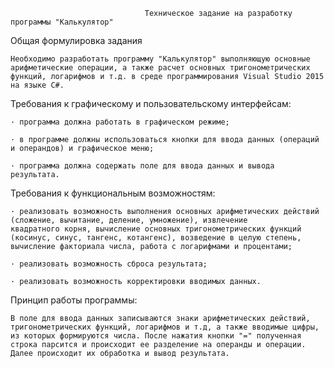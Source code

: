                                   Техническое задание на разработку программы "Калькулятор"

Общая формулировка задания

    Необходимо разработать программу "Калькулятор" выполняющую основные арифметические операции, а также расчет основных тригонометрических функций, логарифмов и т.д. в среде программирования Visual Studio 2015 на языке C#.

Требования к графическому и пользовательскому интерфейсам:

    · программа должна работать в графическом режиме;

    · в программе должны использоваться кнопки для ввода данных (операций и операндов) и графическое меню;

    · программа должна содержать поле для ввода данных и вывода результата.

Требования к функциональным возможностям:

    · реализовать возможность выполнения основных арифметических действий (сложение, вычитание, деление, умножение), извлечение        квадратного корня, вычисление основных тригонометрических функций (косинус, синус, тангенс, котангенс), возведение в целую степень,       вычисление факториала числа, работа с логарифмами и процентами;

    · реализовать возможность сброса результата;
    
    · реализовать возможность корректировки вводимых данных.
    
Принцип работы программы:
    
    В поле для ввода данных записываются знаки арифметических действий, тригонометрических функций, логарифмов и т.д, а также вводимые цифры, из которых формируются числа. После нажатия кнопки "=" полученная строка парсится и происходит ее разделение на операнды и операции. Далее происходит их обработка и вывод результата. 
    

